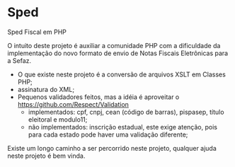 Sped
====

Sped Fiscal em PHP

O intuito deste projeto é auxiliar a comunidade PHP com a dificuldade da implementação do novo formato de envio de Notas Fiscais Eletrônicas para a Sefaz.

* O que existe neste projeto é a conversão de arquivos XSLT em Classes PHP;
* assinatura do XML;
* Pequenos validadores feitos, mas a idéia é aproveitar o https://github.com/Respect/Validation
  * implementados: cpf, cnpj, cean (código de barras), pispasep, título eleitoral e modulo11;
  * não implementados: inscrição estadual, este exige atenção, pois para cada estado pode haver uma validação diferente;

Existe um longo caminho a ser percorrido neste projeto, qualquer ajuda neste projeto é bem vinda.
